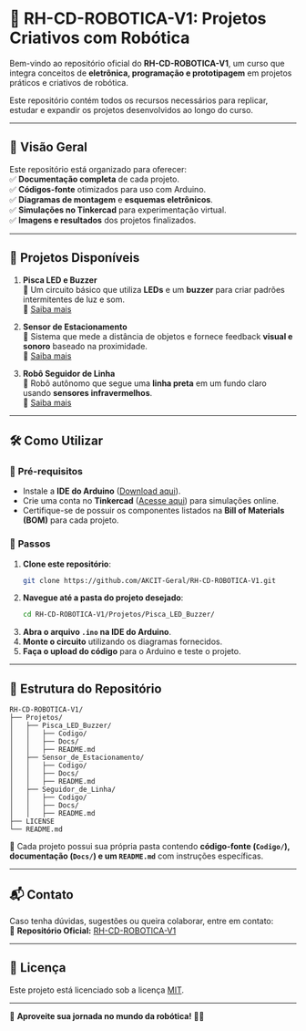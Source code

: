 # 🤖 RH-CD-ROBOTICA-V1: Projetos Criativos com Robótica  

Bem-vindo ao repositório oficial do **RH-CD-ROBOTICA-V1**, um curso que integra conceitos de **eletrônica, programação e prototipagem** em projetos práticos e criativos de robótica.  

Este repositório contém todos os recursos necessários para replicar, estudar e expandir os projetos desenvolvidos ao longo do curso.  

---

## 📌 **Visão Geral**
Este repositório está organizado para oferecer:  
✅ **Documentação completa** de cada projeto.  
✅ **Códigos-fonte** otimizados para uso com Arduino.  
✅ **Diagramas de montagem** e **esquemas eletrônicos**.  
✅ **Simulações no Tinkercad** para experimentação virtual.  
✅ **Imagens e resultados** dos projetos finalizados.  

---

## 🚀 **Projetos Disponíveis**
1. **Pisca LED e Buzzer**  
   🔹 Um circuito básico que utiliza **LEDs** e um **buzzer** para criar padrões intermitentes de luz e som.  
   📂 [Saiba mais](./Projetos/Pisca_LED_Buzzer/README.md)  

2. **Sensor de Estacionamento**  
   🔹 Sistema que mede a distância de objetos e fornece feedback **visual e sonoro** baseado na proximidade.  
   📂 [Saiba mais](./Projetos/Sensor_de_Estacionamento/README.md)  

3. **Robô Seguidor de Linha**  
   🔹 Robô autônomo que segue uma **linha preta** em um fundo claro usando **sensores infravermelhos**.  
   📂 [Saiba mais](./Projetos/Seguidor_de_Linha/README.md)  

---

## 🛠 **Como Utilizar**
### 📌 **Pré-requisitos**
- Instale a **IDE do Arduino** ([Download aqui](https://www.arduino.cc/)).
- Crie uma conta no **Tinkercad** ([Acesse aqui](https://www.tinkercad.com/)) para simulações online.
- Certifique-se de possuir os componentes listados na **Bill of Materials (BOM)** para cada projeto.

### 📌 **Passos**
1. **Clone este repositório**:
   ```bash
   git clone https://github.com/AKCIT-Geral/RH-CD-ROBOTICA-V1.git
   ```
2. **Navegue até a pasta do projeto desejado**:
   ```bash
   cd RH-CD-ROBOTICA-V1/Projetos/Pisca_LED_Buzzer/
   ```
3. **Abra o arquivo `.ino` na IDE do Arduino**.
4. **Monte o circuito** utilizando os diagramas fornecidos.
5. **Faça o upload do código** para o Arduino e teste o projeto.

---

## 📂 **Estrutura do Repositório**
```plaintext
RH-CD-ROBOTICA-V1/
├── Projetos/
│   ├── Pisca_LED_Buzzer/
│   │   ├── Codigo/
│   │   ├── Docs/
│   │   ├── README.md
│   ├── Sensor_de_Estacionamento/
│   │   ├── Codigo/
│   │   ├── Docs/
│   │   ├── README.md
│   ├── Seguidor_de_Linha/
│   │   ├── Codigo/
│   │   ├── Docs/
│   │   ├── README.md
├── LICENSE
└── README.md
```
🔹 Cada projeto possui sua própria pasta contendo **código-fonte (`Codigo/`), documentação (`Docs/`) e um `README.md`** com instruções específicas.

---

## 📬 **Contato**
Caso tenha dúvidas, sugestões ou queira colaborar, entre em contato:  
🔗 **Repositório Oficial:** [RH-CD-ROBOTICA-V1](https://github.com/AKCIT-Geral/RH-CD-ROBOTICA-V1.git)  

---

## 📜 **Licença**
Este projeto está licenciado sob a licença [MIT](./LICENSE).

---

🎯 **Aproveite sua jornada no mundo da robótica!** 🤖🚀  
